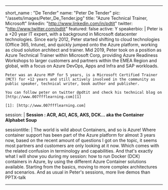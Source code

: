 ---

short_name : "De Tender"
name: "Peter De Tender"
pic: "/assets/images/Peter_De_Tender.jpg"
title: "Azure Technical Trainer, Microsoft"
linkedin: "http://www.linkedin.com/in/pdtit"
twitter: "http://www.twitter.com/pdtit"
featured: false
active: Y
speakerbio: |
    Peter is a +20 year IT expert, with a background in Microsoft datacenter technologies. Since early 2012, Peter started shifting to cloud technologies (Office 365, Intune), and quickly jumped onto the Azure platform, working as cloud solution architect and trainer. Mid 2019, Peter took on a position as Azure Technical Trainer within Microsoft Corp, providing Azure Readiness Workshops to larger customers and partners within the EMEA Region and global, with a focus on Azure DevOps, Apps and Infra and SAP workloads.

    Peter was an Azure MVP for 5 years, is a Microsoft Certified Trainer (MCT) for +12 years and still actively involved in the community as public speaker, technical writer, book author and publisher.

    You can follow peter on twitter @pdtit and check his technical blog on [http://www.007ffflearning.com][1]

    [1]: [http://www.007ffflearning.com]
session: |
    **Session :  ACR, ACI, ACS, AKS, DCK... aka the Container Alphabet Soup**

sessiontitle: |
    The world is wild about Containers, and so is Azure! Where container support has been part of the Azure platform for almost 3 years now, based on the recent amount of questions I got on the topic, it seems most partners and customers are only looking at it now. Which comes with the related confusion in terminology and capabilities. And that's exactly what I will show you during my session: how to run Docker (DCK) containers in Azure, by using the different Azure Container solutions available. Starting from the basics, moving to more complex architectures and scenarios. And as usual in Peter's sessions, more live demos than PPTX-talk

---